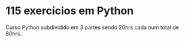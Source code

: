# 115 exercícios em Python
Curso Python subdividido em 3 partes sendo 20hrs cada num total de 80hrs.
